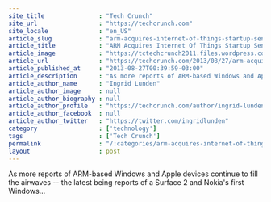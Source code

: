 ```yaml
---
site_title               : "Tech Crunch"
site_url                 : "https://techcrunch.com"
site_locale              : "en_US"
article_slug             : "arm-acquires-internet-of-things-startup-sensinode-to-move-beyond-tablets-and-phones"
article_title            : "ARM Acquires Internet Of Things Startup Sensinode To Move Beyond Tablets And Phones"
article_image            : "https://tctechcrunch2011.files.wordpress.com/2013/08/screen-shot-2013-08-27-at-08-37-08.png?w=351&h=272&crop=1"
article_url              : "https://techcrunch.com/2013/08/27/arm-acquires-internet-of-things-startup-sensinode-to-move-beyond-tablets-and-phones/"
article_published_at     : "2013-08-27T00:39:59-03:00"
article_description      : "As more reports of ARM-based Windows and Apple devices continue to fill the airwaves -- the latest being reports of a Surface 2 and Nokia's first Windows..."
article_author_name      : "Ingrid Lunden"
article_author_image     : null
article_author_biography : null
article_author_profile   : "https://techcrunch.com/author/ingrid-lunden/"
article_author_facebook  : null
article_author_twitter   : "https://twitter.com/ingridlunden"
category                 : ['technology']
tags                     : ['Tech Crunch']
permalink                : "/:categories/arm-acquires-internet-of-things-startup-sensinode-to-move-beyond-tablets-and-phones/"
layout                   : post
---
```


As more reports of ARM-based Windows and Apple devices continue to fill the airwaves -- the latest being reports of a Surface 2 and Nokia's first Windows...
